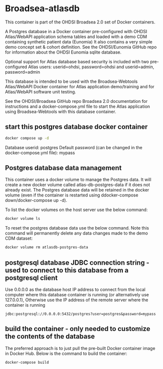 # Broadsea-atlasdb

This container is part of the OHDSI Broadsea 2.0 set of Docker containers.
 
A Postgres database in a Docker container pre-configured with OHDSI Atlas/WebAPI application schema tables and loaded with a demo CDM containing synthetic patient data (Eunomia) 
It also contains a very simple demo concept set & cohort definition. See the OHDSI/Eunomia GitHub repo for information about the OHDSI Eunomia sqlite database.

Optional support for Atlas database based security is included with two pre-configured Atlas users:  userid=ohdsi, password=ohdsi and userid=admin, password=admin

This database is intended to be used with the Broadsea-Webtools Atlas/WebAPI Docker container for Atlas application demo/training and for Atlas/WebAPI software unit testing.

See the OHDSI/Broadsea GitHub repo Broadsea 2.0 documentation for instructions and a docker-compose.yml file to start the Atlas application using Broadsea-Webtools with this database container.

## start this postgres database docker container
```bash
docker compose up -d
```

Database userid: postgres
Default password (can be changed in the docker-compose.yml file): mypass


## Postgres database data management

This container uses a docker volume to manage the Postgres data. It will create a new docker volume called atlas-db-postgres-data if it does not already exist.
The Postgres database data will be retained in the docker volume (even if the container is restarted using ddocker-compose down/docker-compose up -d).

To list the docker volumes on the host server use the below command:
```bash
docker volume ls
```

To reset the postgres database data use the below command. Note this command will permanently delete any data changes made to the demo CDM dataset:
```bash
docker volume rm atlasdb-postgres-data
``` 

## postgresql database JDBC connection string - used to connect to this database from a postgresql client

Use 0.0.0.0 as the database host IP address to connect from the local computer where this database container is running (or alternatively use 127.0.0.1),
Otherwise use the IP address of the remote server where the container is running
```text
jdbc:postgresql://0.0.0.0:5432/postgres?user=postgres&password=mypass
```

## build the container - only needed to customize the contents of the database
The preferred approach is to just pull the pre-built Docker container image in Docker Hub.
Below is the command to build the container:
```bash
docker-compose build
```
